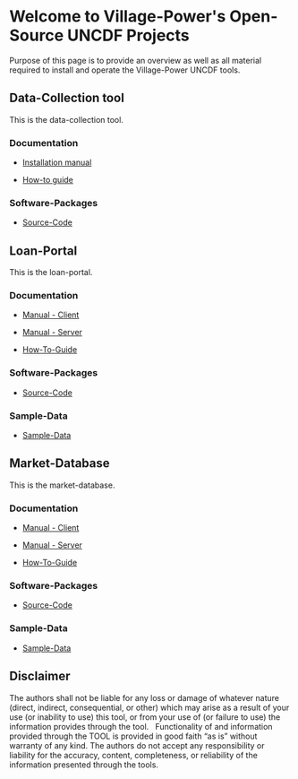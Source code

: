 # Welcome to Village-Power's Open-Source UNCDF Projects

Purpose of this page is to provide an overview as well as all material required to install and operate the Village-Power UNCDF tools.

## Data-Collection tool

This is the data-collection tool.

### Documentation

* [Installation manual](https://raw.githubusercontent.com/VillagePowerLtd/oss-public/master/documentation/datacollection_techdoc.pdf)

* [How-to guide](https://raw.githubusercontent.com/VillagePowerLtd/oss-public/master/documentation/datacollection_howto.pdf)

### Software-Packages

* [Source-Code](https://raw.githubusercontent.com/VillagePowerLtd/oss-public/master/software-packages/datacollection-1.0.zip)

## Loan-Portal

This is the loan-portal.

### Documentation

* [Manual - Client](https://raw.githubusercontent.com/VillagePowerLtd/oss-public/master/documentation/loanportal_client.pdf)

* [Manual - Server](https://raw.githubusercontent.com/VillagePowerLtd/oss-public/master/documentation/loanportal_server.pdf)

* [How-To-Guide](https://raw.githubusercontent.com/VillagePowerLtd/oss-public/master/documentation/Loan_portal_how_to_guide_v1.1.pdf)

### Software-Packages

* [Source-Code](https://raw.githubusercontent.com/VillagePowerLtd/oss-public/master/software-packages/loanportal-1.0.zip)

### Sample-Data

* [Sample-Data](https://raw.githubusercontent.com/VillagePowerLtd/oss-public/master/sample-data/170609_Loan%20Portal%20Sample%20Input%20Data.xlsx)

## Market-Database

This is the market-database.

### Documentation

* [Manual - Client](https://raw.githubusercontent.com/VillagePowerLtd/oss-public/master/documentation/marketdatabase_client.pdf)

* [Manual - Server](https://raw.githubusercontent.com/VillagePowerLtd/oss-public/master/documentation/marketdatabase_server.pdf)

* [How-To-Guide](https://raw.githubusercontent.com/VillagePowerLtd/oss-public/master/documentation/Market_database_how_to_guide_v1.1.pdf)

### Software-Packages

* [Source-Code](https://raw.githubusercontent.com/VillagePowerLtd/oss-public/master/software-packages/marketdatabase-1.0.zip)

### Sample-Data

* [Sample-Data](https://raw.githubusercontent.com/VillagePowerLtd/oss-public/master/sample-data/170608_Sample_data_MarketDB.xlsx)

## Disclaimer

The authors shall not be liable for any loss or damage of whatever nature (direct, indirect, consequential, or other) which may arise as a result of your use (or inability to use) this tool, or from your use of (or failure to use) the information provides through the tool. 
 
Functionality of and information provided through the TOOL is provided in good faith “as is” without warranty of any kind. The authors do not accept any responsibility or liability for the accuracy, content, completeness, or reliability of the information presented through the tools.

